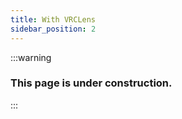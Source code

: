 ```yaml
---
title: With VRCLens
sidebar_position: 2
---
```


:::warning

### This page is under construction.

:::